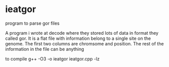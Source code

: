 # ieatgor
program to parse gor files

A program i wrote at decode where they stored lots of data in format they called gor. It is a flat file with information belong to a single site on the genome. The first two columns are chromsome and position. The rest of the information in the file can be anything

to compile
g++ -O3 -o ieatgor ieatgor.cpp -lz